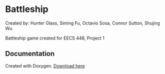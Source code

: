 # Battleship
Created by: Hunter Glass, Siming Fu, Octavio Sosa, Connor Sutton, Shujing Wu

Battleship game created for EECS 448, Project 1


## Documentation
Created with Doxygen. [Download here](https://www.doxygen.nl/download.html)